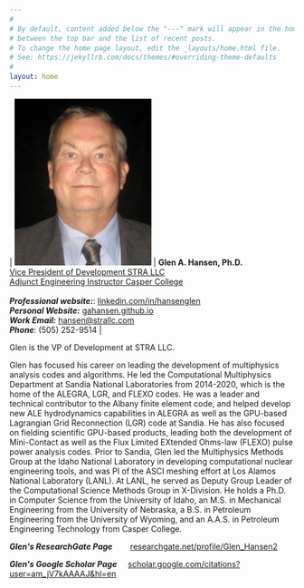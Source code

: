 ```yaml
---
#
# By default, content added below the "---" mark will appear in the home page
# between the top bar and the list of recent posts.
# To change the home page layout, edit the _layouts/home.html file.
# See: https://jekyllrb.com/docs/themes/#overriding-theme-defaults
#
layout: home
---
```


| ![Glen A. Hansen, Ph.D.](images/glen_small.jpg) | **Glen A. Hansen, Ph.D.**<br>[Vice President of Development STRA LLC](https://www.strallc.com)<br>[Adjunct Engineering Instructor Casper College](https://www.caspercollege.edu/programs/engineering)<br><br>***Professional website:***: [linkedin.com/in/hansenglen](https://www.linkedin.com/in/hansenglen)<br>***Personal Website:*** [gahansen.github.io](https://gahansen.github.io)<br>***Work Email:*** [hansen@strallc.com](mailto:hansen@strallc.com)<br>***Phone***: (505) 252-9514 |

[comment]: <> (NOTE: the above single line for the figure and the side text is necessary for the formatting to work.  Any newline breaks this.)

Glen is the VP of Development at STRA LLC.

Glen has focused his career on leading the development of multiphysics analysis
codes and algorithms. He led the Computational Multiphysics Department at
Sandia National Laboratories from 2014-2020, which is the home of the ALEGRA,
LGR, and FLEXO codes. He was a leader and technical contributor to the Albany
finite element code, and helped develop new ALE hydrodynamics capabilities in
ALEGRA as well as the GPU-based Lagrangian Grid Reconnection (LGR) code at
Sandia. He has also focused on fielding scientific GPU-based products, leading
both the development of Mini-Contact as well as the Flux Limited EXtended
Ohms-law (FLEXO) pulse power analysis codes. Prior to Sandia, Glen led the
Multiphysics Methods Group at the Idaho National Laboratory in developing
computational nuclear engineering tools, and was PI of the ASCI meshing effort
at Los Alamos National Laboratory (LANL). At LANL, he served as Deputy Group
Leader of the Computational Science Methods Group in X-Division. He holds a
Ph.D. in Computer Science from the University of Idaho, an M.S. in Mechanical
Engineering from the University of Nebraska, a B.S. in Petroleum Engineering
from the University of Wyoming, and an A.A.S. in Petroleum Engineering
Technology from Casper College.

***Glen's ResearchGate Page*** &nbsp;&nbsp;&nbsp;&nbsp;&nbsp;&nbsp;&nbsp;[researchgate.net/profile/Glen_Hansen2](https://www.researchgate.net/profile/Glen_Hansen2)

***Glen's Google Scholar Page***  &nbsp;&nbsp;&nbsp; [scholar.google.com/citations?user=am_jV7kAAAAJ&hl=en](https://scholar.google.com/citations?user=am_jV7kAAAAJ&hl=en)
